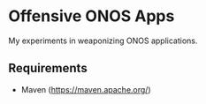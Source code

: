 # Offensive ONOS Apps

My experiments in weaponizing ONOS applications.

Requirements
-----

- Maven (https://maven.apache.org/)